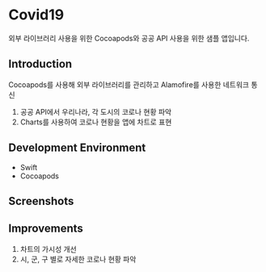 # Covid19
외부 라이브러리 사용을 위한 Cocoapods와 공공 API 사용을 위한 샘플 앱입니다.

## Introduction
Cocoapods를 사용해 외부 라이브러리를 관리하고 Alamofire를 사용한 네트워크 통신
1. 공공 API에서 우리나라, 각 도시의 코로나 현황 파악
2. Charts를 사용하여 코로나 현황을 앱에 차트로 표현

## Development Environment
* Swift
* Cocoapods

## Screenshots


## Improvements
1. 차트의 가시성 개선
2. 시, 군, 구 별로 자세한 코로나 현황 파악
